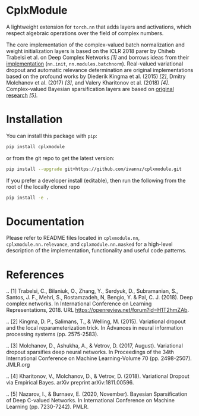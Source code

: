 # CplxModule

A lightweight extension for `torch.nn` that adds layers and activations, which respect algebraic operations over the field of complex numbers.

The core implementation of the complex-valued batch normalization and weight initialization layers is based on the ICLR 2018 parer by Chiheb Trabelsi et al. on Deep Complex Networks _[1]_ and borrows ideas from their [implementation](https://github.com/ChihebTrabelsi/deep_complex_networks) (`nn.init`, `nn.modules.batchnorm`). Real-valued variational dropout and automatic relevance determination are original implementations based on the profound works by Diederik Kingma et al. (2015) _[2]_, Dmitry Molchanov et al. (2017) _[3]_, and Valery Kharitonov et al. (2018) _[4]_. Complex-valued Bayesian sparsification layers are based on [original research](http://proceedings.mlr.press/v119/nazarov20a.html) _[5]_.

# Installation

You can install this package with `pip`:
```bash
pip install cplxmodule
```
or from the git repo to get the latest version:
```bash
pip install --upgrade git+https://github.com/ivannz/cplxmodule.git
```
If you prefer a developer install (editable), then run the following from the root of the locally cloned repo
```bash
pip install -e .
```

# Documentation

Please refer to README files located in `cplxmodule.nn`, `cplxmodule.nn.relevance`, and `cplxmodule.nn.masked` for a high-level description of the implementation, functionality and useful code patterns.


# References

.. [1] Trabelsi, C., Bilaniuk, O., Zhang, Y., Serdyuk, D., Subramanian, S., Santos, J. F., Mehri, S., Rostamzadeh, N, Bengio, Y. & Pal, C. J. (2018). Deep complex networks. In International Conference on Learning Representations, 2018. URL https://openreview.net/forum?id=H1T2hmZAb.

.. [2] Kingma, D. P., Salimans, T., & Welling, M. (2015). Variational dropout and the local reparameterization trick. In Advances in neural information processing systems (pp. 2575-2583).

.. [3] Molchanov, D., Ashukha, A., & Vetrov, D. (2017, August). Variational dropout sparsifies deep neural networks. In Proceedings of the 34th International Conference on Machine Learning-Volume 70 (pp. 2498-2507). JMLR.org

.. [4] Kharitonov, V., Molchanov, D., & Vetrov, D. (2018). Variational Dropout via Empirical Bayes. arXiv preprint arXiv:1811.00596.

.. [5] Nazarov, I., & Burnaev, E. (2020, November). Bayesian Sparsification of Deep C-valued Networks. In International Conference on Machine Learning (pp. 7230-7242). PMLR.
